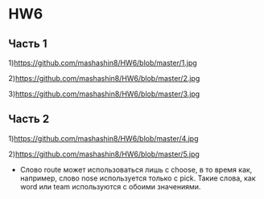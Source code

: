 # HW6

## Часть 1

1)https://github.com/mashashin8/HW6/blob/master/1.jpg

2)https://github.com/mashashin8/HW6/blob/master/2.jpg

3)https://github.com/mashashin8/HW6/blob/master/3.jpg


## Часть 2

1)https://github.com/mashashin8/HW6/blob/master/4.jpg

2)https://github.com/mashashin8/HW6/blob/master/5.jpg

* Слово route может использоваться лишь с choose, в то время как, например, слово nose используется только с pick.
Такие слова, как word или team используются с обоими значениями.
